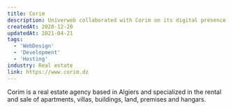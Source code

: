 ```yaml
---
title: Corim
description: Univerweb collaborated with Corim on its digital presence. We created the website and we provide hosting.
createdAt: 2020-12-20
updatedAt: 2021-04-21
tags:
  - 'WebDesign'
  - 'Development'
  - 'Hosting'
industry: Real estate
link: https://www.corim.dz
---
```


Corim is a real estate agency based in Algiers and specialized in the rental and sale of apartments, villas, buildings, land, premises and hangars.
